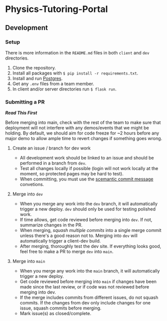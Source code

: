 # Physics-Tutoring-Portal

## Development

### Setup

There is more information in the `README.md` files in both `client` and `dev` directories.

1. Clone the repository.
2. Install all packages with `$ pip install -r requirements.txt`.
3. Install and run [Postgres](https://www.postgresql.org/download/).
4. Get any `.env` files from a team member.
5. In client and/or server directories run `$ flask run`.

### Submitting a PR

***Read This First***

Before merging into main, check with the rest of the team to make sure that deployment will not interfere with any demos/events that we might be holding. By default, we should aim for code freeze for ~2 hours before any major demo to allow ample time to revert changes if something goes wrong.

1. Create an issue / branch for dev work

    - All development work should be linked to an issue and should be performed in a branch from `dev`.     
    - Test all changes locally if possible (login will not work locally at the moment, so protected pages may be hard to test).
    - When committing, you must use the [scemantic commit message](https://gist.github.com/joshbuchea/6f47e86d2510bce28f8e7f42ae84c716) convetions.

2. Merge into `dev`

    - When you merge any work into the `dev` branch, it will automatically trigger a new deploy. `dev` should only be used for testing polished work.
    - If time allows, get code reviewed before merging into `dev`. If not, summarize changes in the PR. 
    - When merging, *squash multiple commits* into a single merge commit unless there's a good reason not to. Merging into `dev` will automatically trigger a client-dev build. 
    - After merging, thoroughly test the dev site. If everything looks good, feel free to make a PR to merge `dev` into `main`. 

3. Merge into `main`

    - When you merge any work into the `main` branch, it will automatically trigger a new deploy.
    - Get code reviewed before merging into `main` if changes have been made since the last review, or if code was not reviewed before merging into dev.
    - If the merge includes commits from different issues, do not squash commits. If the changes from dev only include changes for one issue, squash commits before merging.
    - Mark issue(s) as closed/complete.
